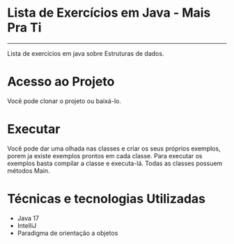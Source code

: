 # Lista de Exercícios em Java - Mais Pra Ti
---
Lista de exercícios em java sobre Estruturas de dados.

# Acesso ao Projeto
Você pode clonar o projeto ou baixá-lo.

# Executar
Você pode dar uma olhada nas classes e criar os seus próprios exemplos, porem ja existe exemplos prontos em cada classe.
Para executar os exemplos basta compilar a classe e executa-lá. Todas as classes possuem métodos Main.

# Técnicas e tecnologias Utilizadas 
- Java 17
- IntelliJ
- Paradigma de orientação a objetos